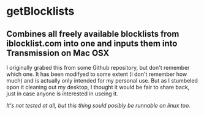 # getBlocklists
## Combines all freely available blocklists from iblocklist.com into one and inputs them into Transmission on Mac OSX

I originally grabed this from some Github repository, but don't remember which one. It has been modifyed to some extent (i don't remember how much) and is actually only intended for my personal use. 
But as I stumbeled opon it cleaning out my desktop, I thought it would be fair to share back, just in case anyone is interested in useing it.

*It's not tested at all, but this thing sould posibly be runnable on linux too.*
